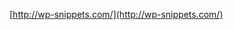 <!--
id: 18001278187
link: http://blog.hengkiardo.com/post/18001278187/code-snipped-for-wordpress-developer
slug: code-snipped-for-wordpress-developer
date: Tue Feb 21 2012 14:24:11 GMT+0700 (WIT)
publish: 2012-02-021
tags: 
title: Code Snipped for Wordpress Developer
-->


[http://wp-snippets.com/](http://wp-snippets.com/)


